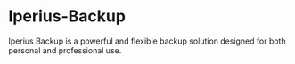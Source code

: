 # Iperius-Backup
Iperius Backup is a powerful and flexible backup solution designed for both personal and professional use.
